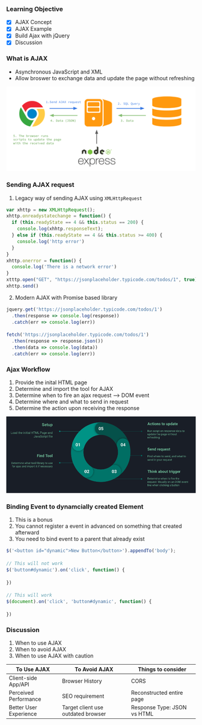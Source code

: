 ### Learning Objective
- [x] AJAX Concept
- [x] AJAX Example
- [x] Build Ajax with jQuery 
- [x] Discussion

### What is AJAX
* Asynchronous JavaScript and XML
* Allow broswer to exchange data and update the page without refreshing

![Ajax Workflow](./image/ajax.png)

### Sending AJAX request
1. Legacy way of sending AJAX using `XMLHttpRequest`

```js
var xhttp = new XMLHttpRequest();
xhttp.onreadystatechange = function() {
  if (this.readyState == 4 && this.status == 200) {
    console.log(xhhtp.responseText);
  } else if (this.readyState == 4 && this.status >= 400) {
    console.log('http error')
  }
}
xhttp.onerror = function() {
  console.log('There is a network error')
}
xtttp.open("GET", "https://jsonplaceholder.typicode.com/todos/1", true)
xhttp.send()
```

2. Modern AJAX with Promise based library

```js
jquery.get('https://jsonplaceholder.typicode.com/todos/1')
  .then(response => console.log(response))
  .catch(err => console.log(err))

fetch('https://jsonplaceholder.typicode.com/todos/1')
  .then(response => response.json())
  .then(data => console.log(data))
  .catch(err => console.log(err))
```

### Ajax Workflow
1. Provide the inital HTML page
2. Determine and import the tool for AJAX
3. Determine when to fire an ajax request --> DOM event
4. Determine where and what to send in request
5. Determine the action upon receiving the response

![ajax design](./image/ajax_design.png)

### Binding Event to dynamcially created Element
1. This is a bonus
2. You cannot register a event in advanced on something that created afterward
3. You need to bind event to a parent that already exist

```js
$('<button id="dynamic">New Button</button>').appendTo('body');

// This will not work
$('button#dynamic').on('click', function() { 
  
})

// This will work
$(document).on('click', 'button#dynamic', function() {

})
```

### Discussion
1. When to use AJAX
2. When to avoid AJAX
3. When to use AJAX with caution

|To Use AJAX           |To Avoid AJAX                     |Things to consider         |
|----------------------|----------------------------------|---------------------------|
|Client-side App/API   |Browser History                   |CORS                       |
|Perceived Performance |SEO requirement                   |Reconstructed entire page  |
|Better User Experience|Target client use outdated browser|Response Type: JSON vs HTML|